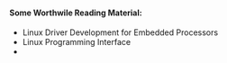 #### Some Worthwile Reading Material:
* Linux Driver Development for Embedded Processors
* Linux Programming Interface
* 
